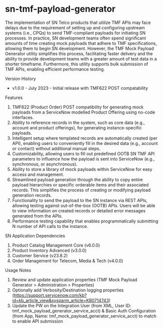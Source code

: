 # sn-tmf-payload-generator

The implementation of SN Telco products that utilize TMF APIs may face delays due to the requirement of setting up and configuring upstream systems (i.e., CPQs) to send TMF-compliant payloads for initiating SN processes. In practice, SN development teams often spend significant amounts of time creating mock payloads that adhere to TMF specifications, allowing them to begin SN development. However, the TMF Mock Payload Generator utility simplifies this process, facilitating faster delivery and the ability to provide development teams with a greater amount of test data in a shorter timeframe. Furthermore, this utility supports bulk submission of TMF APIs, enabling efficient performance testing.

Version History
- v1.0.0 - July 2023 - Initial release with TMF622 POST compatability

Features
1.	TMF622 (Product Order) POST compatibility for generating mock payloads from a ServiceNow modelled Product Offering using no-code interfaces.
2.	Ability to reference records in the system, such as core data (e.g., account and product offerings), for generating instance-specific payloads.
3.	Intelligent setup where templated records are automatically created (per API), enabling users to conveniently fill in the desired data (e.g., account or contact) without additional manual steps.
4.	Customizability, allowing users to fill out predefined OOTB SN TMF API parameters to influence how the payload is sent into ServiceNow (e.g., synchronous, or asynchronous).
5.	Ability to store a library of mock payloads within ServiceNow for easy access and management.
6.	Streamlined payload generation through the ability to copy entire payload hierarchies or specific orderable items and their associated records. This simplifies the process of creating or modifying payload generation records.
7.	Functionality to send the payload to the SN instance via REST APIs, allowing testing against out-of-the-box (OOTB) APIs. Users will be able to view information on created records or detailed error messages generated from the APIs.
8.	Performance testing capability that enables programmatically submitting N number of API calls to the instance.

SN Application Dependencies
1.	Product Catalog Management Core (v6.0.0)
2.	Product Inventory Advanced (v3.0.0)
3.	Customer Service (v23.8.2)
4.	Order Management for Telecom, Media & Tech (v4.0.0)

Usage Notes
1. Review and update application properties (TMF Mock Payload Generator > Administration > Properties)
2. Optionally add Verbosity/Destination logging properties (https://support.servicenow.com/kb?id=kb_article_view&sysparm_article=KB0714743)
3. Update the PW on the Integration User (from XML, User ID: tmf_mock_payload_generator_service_acct) & Basic Auth Configuration (from App, Name: tmf_mock_payload_generator_service_acct) to match to enable API submission 
